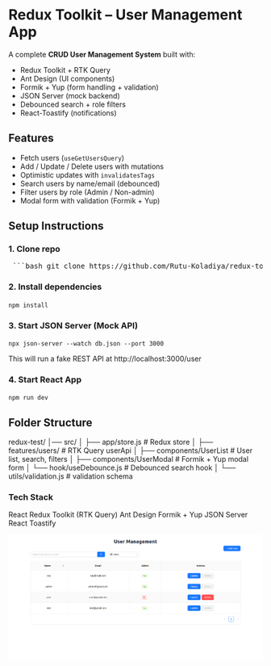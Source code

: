 # Redux Toolkit – User Management App

A complete **CRUD User Management System** built with:

- Redux Toolkit + RTK Query  
- Ant Design (UI components)  
- Formik + Yup (form handling + validation)  
- JSON Server (mock backend)  
- Debounced search + role filters  
- React-Toastify (notifications)

## Features
- Fetch users (`useGetUsersQuery`)
- Add / Update / Delete users with mutations
- Optimistic updates with `invalidatesTags`
- Search users by name/email (debounced)
- Filter users by role (Admin / Non-admin)
- Modal form with validation (Formik + Yup)

## Setup Instructions

### 1. Clone repo
<pre> ```bash git clone https://github.com/Rutu-Koladiya/redux-toolkit.git cd redux-toolkit/redux-test ``` </pre>

### 2. Install dependencies
`npm install`

### 3. Start JSON Server (Mock API)
`npx json-server --watch db.json --port 3000`

This will run a fake REST API at http://localhost:3000/user

### 4. Start React App
`npm run dev`

## Folder Structure
redux-test/
│── src/
│   ├── app/store.js         # Redux store
│   ├── features/users/      # RTK Query userApi
│   ├── components/UserList  # User list, search, filters
│   ├── components/UserModal # Formik + Yup modal form
│   └── hook/useDebounce.js  # Debounced search hook
│   └── utils/validation.js  # validation schema

### Tech Stack

React
Redux Toolkit (RTK Query)
Ant Design
Formik + Yup
JSON Server
React Toastify

![App Screenshot](./src/assets/image.png)